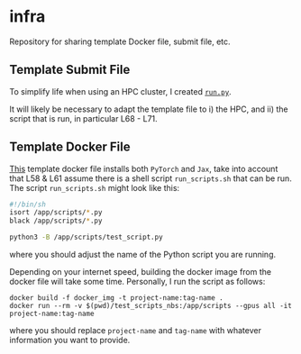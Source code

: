 # infra
Repository for sharing template Docker file, submit file, etc.

## Template Submit File

To simplify life when using an HPC cluster, I created [`run.py`](run.py).

It will likely be necessary to adapt the template file to i) the HPC, and ii) the script that is run, in particular L68 - L71.

## Template Docker File

[This](Dockerfile) template docker file installs both `PyTorch` and `Jax`, take into account that L58 & L61 assume there is a shell script `run_scripts.sh` that can be run. 
The script `run_scripts.sh` might look like this:
```bash
#!/bin/sh
isort /app/scripts/*.py
black /app/scripts/*.py

python3 -B /app/scripts/test_script.py
```
where you should adjust the name of the Python script you are running.

Depending on your internet speed, building the docker image from the docker file will take some time. Personally, I run the script as follows:
```
docker build -f docker_img -t project-name:tag-name .
docker run --rm -v $(pwd)/test_scripts_nbs:/app/scripts --gpus all -it project-name:tag-name
```
where you should replace `project-name` and `tag-name` with whatever information you want to provide.